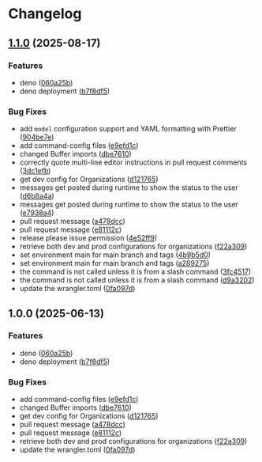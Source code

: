 # Changelog

## [1.1.0](https://github.com/ubiquity-os-marketplace/command-config/compare/v1.0.0...v1.1.0) (2025-08-17)


### Features

* deno ([060a25b](https://github.com/ubiquity-os-marketplace/command-config/commit/060a25b840957177036f32717919bb70be92150b))
* deno deployment ([b7f8df5](https://github.com/ubiquity-os-marketplace/command-config/commit/b7f8df594179e2e2de70d21f9da9584274776dbf))


### Bug Fixes

* add `model` configuration support and YAML formatting with Prettier ([904be7e](https://github.com/ubiquity-os-marketplace/command-config/commit/904be7ea48390e3eeb0021d788c1312e49e829ea))
* add command-config files ([e9efd1c](https://github.com/ubiquity-os-marketplace/command-config/commit/e9efd1c4a49a9d93bd66b022ccb604eae4131a94))
* changed Buffer imports ([dbe7610](https://github.com/ubiquity-os-marketplace/command-config/commit/dbe76104da2ad107553c639c9daeac4e44789a8d))
* correctly quote multi-line editor instructions in pull request comments ([3dc1efb](https://github.com/ubiquity-os-marketplace/command-config/commit/3dc1efb56aa3d698ba89a2bd93e257986d68cc99))
* get dev config for Organizations ([d121765](https://github.com/ubiquity-os-marketplace/command-config/commit/d121765b384fcbad1450e7ec26ef7ee98670d50c))
* messages get posted during runtime to show the status to the user ([d6b8a4a](https://github.com/ubiquity-os-marketplace/command-config/commit/d6b8a4a913c2d8b3d32a947094528dca25723e23))
* messages get posted during runtime to show the status to the user ([e7938a4](https://github.com/ubiquity-os-marketplace/command-config/commit/e7938a49bad94115a1e7afdc743b9d4e1100678b))
* pull request message ([a478dcc](https://github.com/ubiquity-os-marketplace/command-config/commit/a478dccba6024dd05fe9121aff5b97543e0b64d7))
* pull request message ([e81112c](https://github.com/ubiquity-os-marketplace/command-config/commit/e81112c001af831971b17cc39a1728881226cce3))
* release please issue permission ([4e52ff9](https://github.com/ubiquity-os-marketplace/command-config/commit/4e52ff9104ce9b2189b80a7994c3bb38e516c3f1))
* retrieve both dev and prod configurations for organizations ([f22a309](https://github.com/ubiquity-os-marketplace/command-config/commit/f22a30931d2ce2ba4e75697000f950ffd04476c7))
* set environment main for main branch and tags ([4b9b5d0](https://github.com/ubiquity-os-marketplace/command-config/commit/4b9b5d0994b59edccf40e465f9edc11ae724a6c1))
* set environment main for main branch and tags ([a289275](https://github.com/ubiquity-os-marketplace/command-config/commit/a2892751e871da01118b177188e240b908d64992))
* the command is not called unless it is from a slash command ([3fc4517](https://github.com/ubiquity-os-marketplace/command-config/commit/3fc451744b25ac7ab9b4fd9fefe9d4e787e9fb39))
* the command is not called unless it is from a slash command ([d9a3202](https://github.com/ubiquity-os-marketplace/command-config/commit/d9a320239dd744618938605817cce502b2a5be4a))
* update the wrangler.toml ([0fa097d](https://github.com/ubiquity-os-marketplace/command-config/commit/0fa097d8e7cf3ebe31e62bdc679973a535ea9baf))

## 1.0.0 (2025-06-13)


### Features

* deno ([060a25b](https://github.com/ubiquity-os-marketplace/command-config/commit/060a25b840957177036f32717919bb70be92150b))
* deno deployment ([b7f8df5](https://github.com/ubiquity-os-marketplace/command-config/commit/b7f8df594179e2e2de70d21f9da9584274776dbf))


### Bug Fixes

* add command-config files ([e9efd1c](https://github.com/ubiquity-os-marketplace/command-config/commit/e9efd1c4a49a9d93bd66b022ccb604eae4131a94))
* changed Buffer imports ([dbe7610](https://github.com/ubiquity-os-marketplace/command-config/commit/dbe76104da2ad107553c639c9daeac4e44789a8d))
* get dev config for Organizations ([d121765](https://github.com/ubiquity-os-marketplace/command-config/commit/d121765b384fcbad1450e7ec26ef7ee98670d50c))
* pull request message ([a478dcc](https://github.com/ubiquity-os-marketplace/command-config/commit/a478dccba6024dd05fe9121aff5b97543e0b64d7))
* pull request message ([e81112c](https://github.com/ubiquity-os-marketplace/command-config/commit/e81112c001af831971b17cc39a1728881226cce3))
* retrieve both dev and prod configurations for organizations ([f22a309](https://github.com/ubiquity-os-marketplace/command-config/commit/f22a30931d2ce2ba4e75697000f950ffd04476c7))
* update the wrangler.toml ([0fa097d](https://github.com/ubiquity-os-marketplace/command-config/commit/0fa097d8e7cf3ebe31e62bdc679973a535ea9baf))
